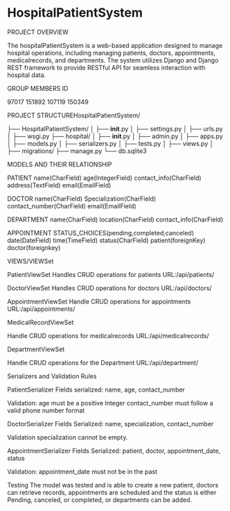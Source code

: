 # HospitalPatientSystem
PROJECT OVERVIEW

The hospitalPatientSystem is a web-based application designed to manage hospital operations, including managing patients, doctors, appointments, medicalrecords, and departments. The system utilizes Django and Django REST framework to provide  RESTful API for seamless interaction with hospital data.

GROUP MEMBERS ID

97017
151892
107119
150349

PROJECT STRUCTUREHospitalPatientSystem/

├── HospitalPatientSystem/
│   ├── __init__.py
│   ├── settings.py
│   ├── urls.py
│   ├── wsgi.py
├── hospital/
│   ├── __init__.py
│   ├── admin.py
│   ├── apps.py
│   ├── models.py
│   ├── serializers.py
│   ├── tests.py
│   ├── views.py
│   ├── migrations/
├── manage.py
└── db.sqlite3

MODELS AND THEIR RELATIONSHIP

 PATIENT
name(CharField)
age(IntegerField)
contact_info(CharField)
address(TextField)
email(EmailField)

DOCTOR
name(CharField)
Specialization(CharField)
contact_number(CharField)
email(EmailField)

DEPARTMENT
name(CharField)
location(CharField)
contact_info(CharField)

APPOINTMENT
STATUS_CHOICES(pending,completed,canceled)
date(DateField)
time(TimeField)
status(CharField)
patient(foreignKey)
doctor(foreignkey)

VIEWS/VIEWSet

PatientViewSet
Handles CRUD operations for patients
URL:/api/patients/

DoctorViewSet
Handles CRUD operations for doctors
URL:/api/doctors/

AppointmentViewSet
Handle CRUD operations for appointments
URL:/api/appointments/

MedicalRecordViewSet

Handle CRUD operations for medicalrecords
URL:/api/medicalrecords/

DepartmentViewSet

Handle CRUD operations for the Department
URL:/api/department/


Serializers and Validation Rules

PatientSerializer
Fields serialized: name, age, contact_number

Validation:
age must be a positive Integer
contact_number must follow a valid phone number format

DoctorSerializer
Fields Serialized: name, specialization, contact_number

Validation
specialization cannot be empty.

AppointmentSerializer
Fields Serialized: patient, doctor, appointment_date, status

Validation:
appointment_date must not be in the past

Testing
The model was tested and is able to create a new patient, doctors can retrieve records, appointments are scheduled and the status is either Pending, canceled, or completed, or departments can be added.






